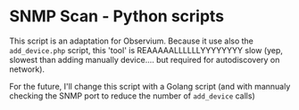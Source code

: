 # SNMP Scan - Python scripts

This script is an adaptation for Observium. Because it use also the `add_device.php` script, this 'tool' is REAAAAALLLLLLYYYYYYYY slow (yep, slowest than adding manually device.... but required for autodiscovery on network).

For the future, I'll change this script with a Golang script (and with mannualy checking the SNMP port to reduce the number of `add_device` calls)